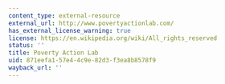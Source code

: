 ```yaml
---
content_type: external-resource
external_url: http://www.povertyactionlab.com/
has_external_license_warning: true
license: https://en.wikipedia.org/wiki/All_rights_reserved
status: ''
title: Poverty Action Lab
uid: 871eefa1-57e4-4c9e-82d3-f3ea8b8578f9
wayback_url: ''
---
```

